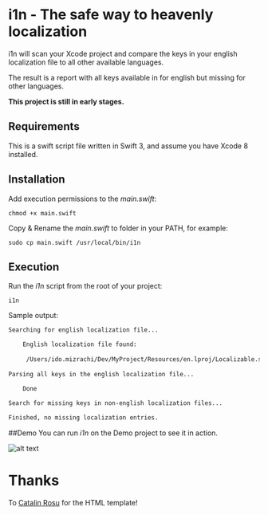 # i1n - The safe way to heavenly localization 
i1n will scan your Xcode project and compare the keys in your english localization file
to all other available languages.

The result is a report with all keys available in for english but missing for other languages.


**This project is still in early stages.**

## Requirements 
This is a swift script file written in Swift 3, and assume you have Xcode 8 installed.

## Installation
Add execution permissions to the *main.swift*:

`chmod +x main.swift`

Copy & Rename the *main.swift* to folder in your PATH, for example:

`sudo cp main.swift /usr/local/bin/i1n`

## Execution
Run the *i1n* script from the root of your project:

`i1n`

Sample output:

```bash
Searching for english localization file...

	English localization file found:
  
	 /Users/ido.mizrachi/Dev/MyProject/Resources/en.lproj/Localizable.strings
   
Parsing all keys in the english localization file...

	Done
  
Search for missing keys in non-english localization files...

Finished, no missing localization entries.
```

##Demo 
You can run *i1n* on the Demo project to see it in action.

![alt text][report]

# Thanks
To <a href=http://twitter.com/catalinred>Catalin Rosu</a> for the HTML template!


[report]: https://raw.githubusercontent.com/idomizrachi/i1n/4f08ed8df166ff9d167391d2d813955d6831a715/Demo/Demo-Report.png "Report"
